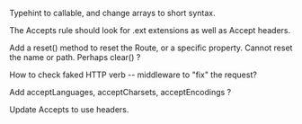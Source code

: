 Typehint to callable, and change arrays to short syntax.

The Accepts rule should look for .ext extensions as well as Accept headers.

Add a reset() method to reset the Route, or a specific property.  Cannot reset
the name or path.  Perhaps clear() ?

How to check faked HTTP verb -- middleware to "fix" the request?

Add acceptLanguages, acceptCharsets, acceptEncodings ?

Update Accepts to use headers.

